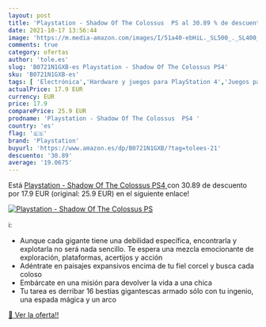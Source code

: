 ```yaml
---
layout: post
title: 'Playstation - Shadow Of The Colossus  PS al 30.89 % de descuento'
date: 2021-10-17 13:56:44
image: 'https://m.media-amazon.com/images/I/51a40-ebHiL._SL500_._SL400_.jpg'
comments: true
category: ofertas
author: 'tole.es'
slug: 'B0721N1GXB-es Playstation - Shadow Of The Colossus PS4'
sku: 'B0721N1GXB-es'
tags: [ 'Electrónica','Hardware y juegos para PlayStation 4','Juegos para PlayStation 4','Videojuegos','playstation','ps4', ]
actualPrice: 17.9 EUR
currency: EUR
price: 17.9
comparePrice: 25.9 EUR
prodname: 'Playstation - Shadow Of The Colossus  PS4 '
country: 'es'
flag: '🇪🇸'
brand: 'Playstation'
buyurl: 'https://www.amazon.es/dp/B0721N1GXB/?tag=tolees-21'
descuento: '30.89'
average: '19.0675'
---
```


Está [Playstation - Shadow Of The Colossus  PS4 ](https://www.amazon.es/dp/B0721N1GXB/?tag=tolees-21) con 30.89 de descuento por 17.9 EUR (original: 25.9 EUR) en el siguiente enlace!

[![Playstation - Shadow Of The Colossus  PS](https://m.media-amazon.com/images/I/51a40-ebHiL._SL500_._SL400_.jpg)](https://www.amazon.es/dp/B0721N1GXB/?tag=tolees-21)

ℹ️:

- Aunque cada gigante tiene una debilidad específica, encontrarla y explotarla no será nada sencillo. Te espera una mezcla emocionante de exploración, plataformas, acertijos y acción
- Adéntrate en paisajes expansivos encima de tu fiel corcel y busca cada coloso
- Embárcate en una misión para devolver la vida a una chica
- Tu tarea es derribar 16 bestias gigantescas armado sólo con tu ingenio, una espada mágica y un arco

[🛒 Ver la oferta!!](https://www.amazon.es/dp/B0721N1GXB/?tag=tolees-21)

